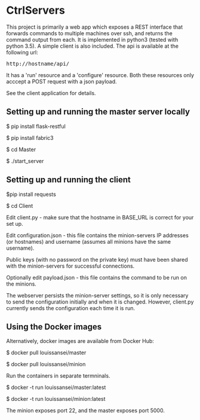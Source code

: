 # CtrlServers

This project is primarily a web app which exposes a REST interface that forwards commands to multiple machines over ssh, and returns the command output from each. It is implemented in python3 (tested with python 3.5). A simple client is also included.
The api is available at the following url:
<pre>http://hostname/api/</pre>
It has a 'run' resource and a 'configure' resource. Both these resources only acccept a POST request with a json payload.

See the client application for details.
 
## Setting up and running the master server locally

$ pip install flask-restful

$ pip install fabric3

$ cd Master

$ ./start_server


## Setting up and running the client

$pip install requests

$ cd Client

Edit client.py - make sure that the hostname in BASE_URL is correct for your set up.

Edit configuration.json - this file contains the minion-servers IP addresses (or hostnames) and username (assumes all minions have the same username).

Public keys (with no password on the private key) must have been shared with the minion-servers for successful connections.

Optionally edit payload.json - this file contains the command to be run on the minions.

The webserver persists the minion-server settings, so it is only necessary to send the configuration initially and when it is changed. However, client.py currently sends the configuration each time it is run. 

## Using the Docker images

Alternatively, docker images are available from Docker Hub:

$ docker pull louissansei/master

$ docker pull louissansei/minion

Run the containers in separate termninals.

$ docker -t run louissansei/master:latest

$ docker -t run louissansei/minion:latest

The minion exposes port 22, and the master exposes port 5000.

